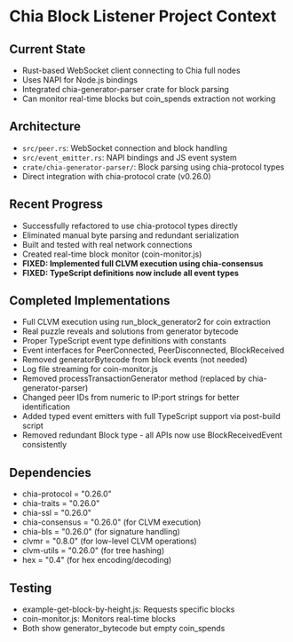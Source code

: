 # Chia Block Listener Project Context

## Current State
- Rust-based WebSocket client connecting to Chia full nodes
- Uses NAPI for Node.js bindings
- Integrated chia-generator-parser crate for block parsing
- Can monitor real-time blocks but coin_spends extraction not working

## Architecture
- `src/peer.rs`: WebSocket connection and block handling
- `src/event_emitter.rs`: NAPI bindings and JS event system
- `crate/chia-generator-parser/`: Block parsing using chia-protocol types
- Direct integration with chia-protocol crate (v0.26.0)

## Recent Progress
- Successfully refactored to use chia-protocol types directly
- Eliminated manual byte parsing and redundant serialization
- Built and tested with real network connections
- Created real-time block monitor (coin-monitor.js)
- **FIXED: Implemented full CLVM execution using chia-consensus**
- **FIXED: TypeScript definitions now include all event types**

## Completed Implementations
- Full CLVM execution using run_block_generator2 for coin extraction
- Real puzzle reveals and solutions from generator bytecode
- Proper TypeScript event type definitions with constants
- Event interfaces for PeerConnected, PeerDisconnected, BlockReceived
- Removed generatorBytecode from block events (not needed)
- Log file streaming for coin-monitor.js
- Removed processTransactionGenerator method (replaced by chia-generator-parser)
- Changed peer IDs from numeric to IP:port strings for better identification
- Added typed event emitters with full TypeScript support via post-build script
- Removed redundant Block type - all APIs now use BlockReceivedEvent consistently

## Dependencies
- chia-protocol = "0.26.0"
- chia-traits = "0.26.0"  
- chia-ssl = "0.26.0"
- chia-consensus = "0.26.0" (for CLVM execution)
- chia-bls = "0.26.0" (for signature handling)
- clvmr = "0.8.0" (for low-level CLVM operations)
- clvm-utils = "0.26.0" (for tree hashing)
- hex = "0.4" (for hex encoding/decoding)

## Testing
- example-get-block-by-height.js: Requests specific blocks
- coin-monitor.js: Monitors real-time blocks
- Both show generator_bytecode but empty coin_spends 